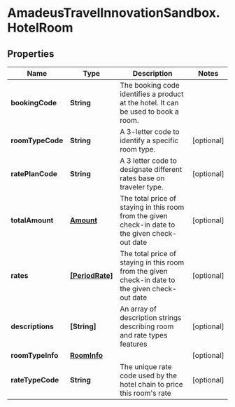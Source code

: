 # AmadeusTravelInnovationSandbox.HotelRoom

## Properties
Name | Type | Description | Notes
------------ | ------------- | ------------- | -------------
**bookingCode** | **String** | The booking code identifies a product at the hotel. It can be used to book a room. | 
**roomTypeCode** | **String** | A 3-letter code to identify a specific room type. | [optional] 
**ratePlanCode** | **String** | A 3 letter code to designate different rates base on traveler type. | [optional] 
**totalAmount** | [**Amount**](Amount.md) | The total price of staying in this room from the given check-in date to the given check-out date | [optional] 
**rates** | [**[PeriodRate]**](PeriodRate.md) | The total price of staying in this room from the given check-in date to the given check-out date | [optional] 
**descriptions** | **[String]** | An array of description strings describing room and rate types features | [optional] 
**roomTypeInfo** | [**RoomInfo**](RoomInfo.md) |  | [optional] 
**rateTypeCode** | **String** | The unique rate code used by the hotel chain to price this room&#39;s rate | [optional] 


